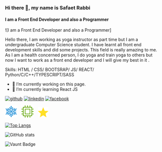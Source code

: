 ### Hi there 👋, my name is Safaet Rabbi
#### I am a Front End Developer and also a Programmer
![I am a Front End Developer and also a Programmer]

Hello there, I am working as yoga instructor as part time but I am a undergraduate Computer Science student. I have learnt all front end development skills and did some projects. This field is really amazing to me. As I am a health concerned person, I do yoga and train yoga to others but now I want to work as a front end developer and I will give my best in it .

Skills:  HTML / CSS/ BOOTSRAP/ JS/ REACT/ Python/C/C++/TYPESCRIPT/SASS

- 🔭 I’m currently working on this page. 
- 🌱 I’m currently learning React JS 


[<img src='https://cdn.jsdelivr.net/npm/simple-icons@3.0.1/icons/github.svg' alt='github' height='40'>](https://github.com/https://github.com/Safayat-Rabbi)  [<img src='https://cdn.jsdelivr.net/npm/simple-icons@3.0.1/icons/linkedin.svg' alt='linkedin' height='40'>](https://www.linkedin.com/in/https://www.linkedin.com/in/safaet-rabbi-8b092b277//)  [<img src='https://cdn.jsdelivr.net/npm/simple-icons@3.0.1/icons/facebook.svg' alt='facebook' height='40'>](https://www.facebook.com/https://www.facebook.com/profile.php?id=100088384690401)  

<a href='https://archiveprogram.github.com/'><img src='https://raw.githubusercontent.com/acervenky/animated-github-badges/master/assets/acbadge.gif' width='40' height='40'></a> <a href='https://docs.github.com/en/developers'><img src='https://raw.githubusercontent.com/acervenky/animated-github-badges/master/assets/devbadge.gif' width='40' height='40'></a> <a href='https://stars.github.com/'><img src='https://raw.githubusercontent.com/acervenky/animated-github-badges/master/assets/starbadge.gif' width='35' height='35'></a> 


[![Top Langs](https://github-readme-stats.vercel.app/api/top-langs/?username=https://github.com/Safayat-Rabbi)](https://github.com/anuraghazra/github-readme-stats)

![GitHub stats](https://github-readme-stats.vercel.app/api?username=https://github.com/Safayat-Rabbi&show_icons=true)  

![Vaunt Badge](https://api.vaunt.dev/v1/github/entities/https://github.com/Safayat-Rabbi/contributions?format=svg&private=false)  


